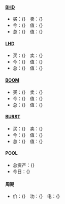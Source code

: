 
#### [BHD](https://www.aex-global.com/page/trade.html?mk_type=CNC&trade_coin_name=BHD)
- 买：{}　卖：{}
- 今：{}　值：{}
- 总：{}　值：{}

#### [LHD](https://openapi.bitmart.io/v2/ticker?symbol=LHD_BHD)
- 买：{}　卖：{}
- 今：{}　值：{}
- 总：{}　值：{}

#### [BOOM](https://www.qbtc.ink/trade?symbol=BOOM_CNYT)
- 买：{}　卖：{}
- 今：{}　值：{}
- 总：{}　值：{}

#### [BURST](https://www.qbtc.ink/trade?symbol=BURST_CNYT)
- 买：{}　卖：{}
- 今：{}　值：{}
- 总：{}　值：{}

#### POOL
- 总资产：{}
- 今日：{}

#### 周期
- 价：{}　功：{}　电：{}

